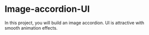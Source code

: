 # Image-accordion-UI
In this project, you will build an image accordion. UI is attractive with smooth animation effects.
